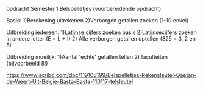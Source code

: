 opdracht Semester 1 
Belspelletjes (voorbereidende opdracht)

Basis: 
1)Berekening uitrekenen
2)Verborgen getallen zoeken (1-10 enkel)

Uitbreiding iedereen:
1)Latijnse cijfers zoeken basis
2)Latijnsecijfers zoeken in andere letter (E = L + I)
2) Alle verborgen getallen optellen (325 = 3, 2 en 5)

Uitbreiding moeilijk:
1)Aantal 'echte' getallen tellen
2) faculteiten (bijvoorbeeld 8!)

https://www.scribd.com/doc/119105199/Belspelletjes-Rekensleutel-Gaetan-de-Weert-Uit-Belgie-Basta-Basta-110117-telsleutel

